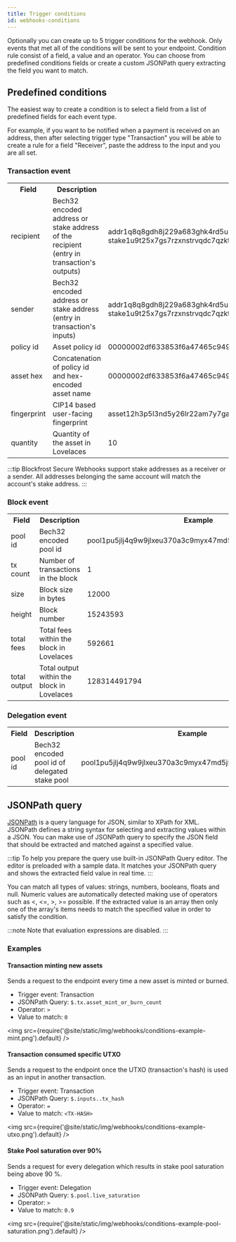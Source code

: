```yaml
---
title: Trigger conditions
id: webhooks-conditions
---
```


Optionally you can create up to 5 trigger conditions for the webhook. Only events that met all of the conditions will be sent to your endpoint. Condition rule consist of a field, a value and an operator. You can choose from predefined conditions fields or create a custom JSONPath query extracting the field you want to match.

## Predefined conditions

The easiest way to create a condition is to select a field from a list of predefined fields for each event type.

For example, if you want to be notified when a payment is received on an address, then after selecting trigger type "Transaction" you will be able to create a rule for a field "Receiver", paste the address to the input and you are all set.

### Transaction event

<table>
  <tr>
    <th>Field</th>
    <th>Description</th>
    <th>Example</th>
  </tr>
  <tr>
    <td>recipient</td>
    <td>Bech32 encoded address or stake address of the recipient (entry in transaction's outputs)</td>
    <td>addr1q8q8gdh8j229a683ghk4rd5u5tj2mmq9gh2fk3cxe8c20gjk4gdu3...<br />stake1u9t25x7gs7rzxnstrvqdc7qzkt7c95mcus52tsfmazsem6q8xwujq</td>
  </tr>
  <tr>
    <td>sender</td>
    <td>Bech32 encoded address or stake address (entry in transaction's inputs)</td>
    <td>addr1q8q8gdh8j229a683ghk4rd5u5tj2mmq9gh2fk3cxe8c20gjk4gdu3...<br />stake1u9t25x7gs7rzxnstrvqdc7qzkt7c95mcus52tsfmazsem6q8xwujq</td>
  </tr>
  <tr>
    <td>policy id</td>
    <td>Asset policy id</td>
    <td>00000002df633853f6a47465c9496721d2d5b1291b8398016c0e87ae</td>
  </tr>
  <tr>
    <td>asset hex</td>
    <td>Concatenation of policy id and hex-encoded asset name</td>
    <td>00000002df633853f6a47465c9496721d2d5b1291b8398016c0e87ae6e7574636f696e</td>
  </tr>
  <tr>
    <td>fingerprint</td>
    <td>CIP14 based user-facing fingerprint</td>
    <td>asset12h3p5l3nd5y26lr22am7y7ga3vxghkhf57zkhd</td>
  </tr>
  <tr>
    <td>quantity</td>
    <td>Quantity of the asset in Lovelaces</td>
    <td>10</td>
  </tr>
</table>

:::tip
Blockfrost Secure Webhooks support stake addresses as a receiver or a sender. All addresses belonging the same account will match the account's stake address.
:::

### Block event

<table>
  <tr>
    <th>Field</th>
    <th>Description</th>
    <th>Example</th>
  </tr>
  <tr>
    <td>pool id</td>
    <td>Bech32 encoded pool id</td>
    <td>pool1pu5jlj4q9w9jlxeu370a3c9myx47md5j5m2str0naunn2q3lkdy</td>
  </tr>
  <tr>
    <td>tx count</td>
    <td>Number of transactions in the block</td>
    <td>1</td>
  </tr>
  <tr>
    <td>size</td>
    <td>Block size in bytes</td>
    <td>12000</td>
  </tr>
  <tr>
    <td>height</td>
    <td>Block number</td>
    <td>15243593</td>
  </tr>
  <tr>
    <td>total fees</td>
    <td>Total fees within the block in Lovelaces</td>
    <td>592661</td>
  </tr>
  <tr>
    <td>total output</td>
    <td>Total output within the block in Lovelaces</td>
    <td>128314491794</td>
  </tr>

</table>

### Delegation event

<table>
  <tr>
    <th>Field</th>
    <th>Description</th>
    <th>Example</th>
  </tr>
  <tr>
    <td>pool id</td>
    <td>Bech32 encoded pool id of delegated stake pool</td>
    <td>pool1pu5jlj4q9w9jlxeu370a3c9myx47md5j5m2str0naunn2q3lkdy</td>
  </tr>
</table>

## JSONPath query

[JSONPath](https://goessner.net/articles/JsonPath/) is a query language for JSON, similar to XPath for XML. JSONPath defines a string syntax for selecting and extracting values within a JSON.
You can make use of JSONPath query to specify the JSON field that should be extracted and matched against a specified value.

:::tip
To help you prepare the query use built-in JSONPath Query editor. The editor is preloaded with a sample data. It matches your JSONPath query and shows the extracted field value in real time.
:::

You can match all types of values: strings, numbers, booleans, floats and null. Numeric values are automatically detected making use of operators such as <, <=, >, >= possible.
If the extracted value is an array then only one of the array's items needs to match the specified value in order to satisfy the condition.

<!-- To match null type "null" in the input. -->

:::note
Note that evaluation expressions are disabled.
:::

### Examples

#### Transaction minting new assets

Sends a request to the endpoint every time a new asset is minted or burned.

- Trigger event: Transaction
- JSONPath Query: `$.tx.asset_mint_or_burn_count`
- Operator: `>`
- Value to match: `0`

<img src={require('@site/static/img/webhooks/conditions-example-mint.png').default} />

#### Transaction consumed specific UTXO

Sends a request to the endpoint once the UTXO (transaction's hash) is used as an input in another transaction.

- Trigger event: Transaction
- JSONPath Query: `$.inputs..tx_hash`
- Operator: `=`
- Value to match: `<TX-HASH>`

<img src={require('@site/static/img/webhooks/conditions-example-utxo.png').default} />

#### Stake Pool saturation over 90%

Sends a request for every delegation which results in stake pool saturation being above 90 %.

- Trigger event: Delegation
- JSONPath Query: `$.pool.live_saturation `
- Operator: `>`
- Value to match: `0.9`

<img src={require('@site/static/img/webhooks/conditions-example-pool-saturation.png').default} />
